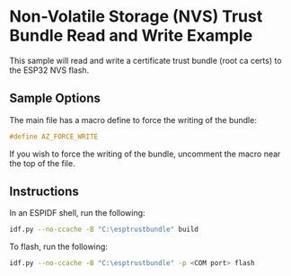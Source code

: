 # Non-Volatile Storage (NVS) Trust Bundle Read and Write Example

This sample will read and write a certificate trust bundle (root ca certs) to the ESP32 NVS flash.

## Sample Options

The main file has a macro define to force the writing of the bundle:

```c
#define AZ_FORCE_WRITE
```

If you wish to force the writing of the bundle, uncomment the macro near the top of the file.

## Instructions

In an ESPIDF shell, run the following:

```bash
idf.py --no-ccache -B "C:\esptrustbundle" build
```

To flash, run the following:

```bash
idf.py --no-ccache -B "C:\esptrustbundle" -p <COM port> flash    
```

